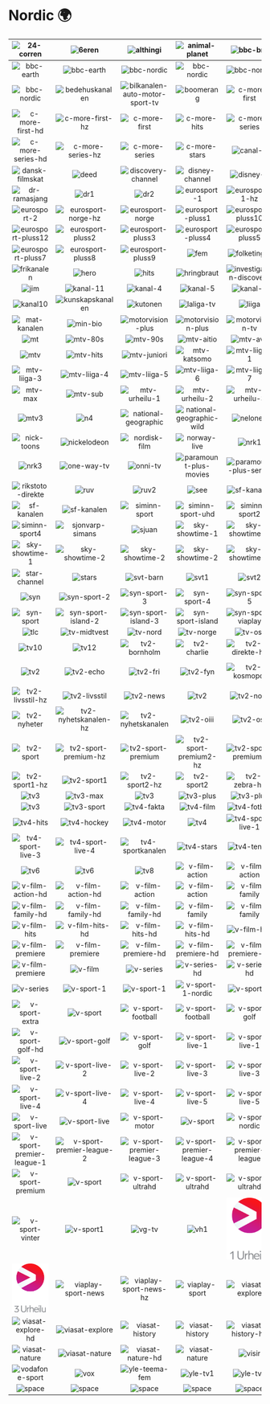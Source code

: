# Nordic 🌍

| ![24-corren] | ![6eren] | ![althingi] | ![animal-planet] | ![bbc-brit] | ![bbc-brit] |
|:---:|:---:|:---:|:---:|:---:|:---:|
| ![bbc-earth] | ![bbc-earth] | ![bbc-nordic] | ![bbc-nordic] | ![bbc-nordic] | ![bbc-nordic] |
| ![bbc-nordic] | ![bedehuskanalen] | ![bilkanalen-auto-motor-sport-tv] | ![boomerang] | ![c-more-first] | ![c-more-first-hd-hz] |
| ![c-more-first-hd] | ![c-more-first-hz] | ![c-more-first] | ![c-more-hits] | ![c-more-series] | ![c-more-series-hd-hz] |
| ![c-more-series-hd] | ![c-more-series-hz] | ![c-more-series] | ![c-more-stars] | ![canal-9] | ![cartoon-network] |
| ![dansk-filmskat] | ![deed] | ![discovery-channel] | ![disney-channel] | ![disney-jr] | ![dk4] |
| ![dr-ramasjang] | ![dr1] | ![dr2] | ![eurosport-1] | ![eurosport-1-hz] | ![eurosport-1] |
| ![eurosport-2] | ![eurosport-norge-hz] | ![eurosport-norge] | ![eurosport-pluss1] | ![eurosport-pluss10] | ![eurosport-pluss11] |
| ![eurosport-pluss12] | ![eurosport-pluss2] | ![eurosport-pluss3] | ![eurosport-pluss4] | ![eurosport-pluss5] | ![eurosport-pluss6] |
| ![eurosport-pluss7] | ![eurosport-pluss8] | ![eurosport-pluss9] | ![fem] | ![folketinget] | ![frii] |
| ![frikanalen] | ![hero] | ![hits] | ![hringbraut] | ![investigation-discovery] | ![irr-tv] |
| ![jim] | ![kanal-11] | ![kanal-4] | ![kanal-5] | ![kanal-5] | ![kanal-9] |
| ![kanal10] | ![kunskapskanalen] | ![kutonen] | ![laliga-tv] | ![liiga] | ![liv] |
| ![mat-kanalen] | ![min-bio] | ![motorvision-plus] | ![motorvision-plus] | ![motorvision-tv] | ![motorvision-tv] |
| ![mt] | ![mtv-80s] | ![mtv-90s] | ![mtv-aitio] | ![mtv-ava] | ![mtv] |
| ![mtv] | ![mtv-hits] | ![mtv-juniori] | ![mtv-katsomo] | ![mtv-liiga-1] | ![mtv-liiga-2] |
| ![mtv-liiga-3] | ![mtv-liiga-4] | ![mtv-liiga-5] | ![mtv-liiga-6] | ![mtv-liiga-7] | ![mtv-liiga-uhd] |
| ![mtv-max] | ![mtv-sub] | ![mtv-urheilu-1] | ![mtv-urheilu-2] | ![mtv-urheilu-3] | ![mtv-viihde] |
| ![mtv3] | ![n4] | ![national-geographic] | ![national-geographic-wild] | ![nelonen] | ![nick-jr] |
| ![nick-toons] | ![nickelodeon] | ![nordisk-film] | ![norway-live] | ![nrk1] | ![nrk2] |
| ![nrk3] | ![one-way-tv] | ![onni-tv] | ![paramount-plus-movies] | ![paramount-plus-series] | ![rex] |
| ![rikstoto-direkte] | ![ruv] | ![ruv2] | ![see] | ![sf-kanalen] | ![sf-kanalen] |
| ![sf-kanalen] | ![sf-kanalen] | ![siminn-sport] | ![siminn-sport-uhd] | ![siminn-sport2] | ![siminn-sport3] |
| ![siminn-sport4] | ![sjonvarp-simans] | ![sjuan] | ![sky-showtime-1] | ![sky-showtime-1] | ![sky-showtime-1] |
| ![sky-showtime-1] | ![sky-showtime-2] | ![sky-showtime-2] | ![sky-showtime-2] | ![sky-showtime-2] | ![sport-live] |
| ![star-channel] | ![stars] | ![svt-barn] | ![svt1] | ![svt2] | ![svt24] |
| ![syn] | ![syn-sport-2] | ![syn-sport-3] | ![syn-sport-4] | ![syn-sport-5] | ![syn-sport-6] |
| ![syn-sport] | ![syn-sport-island-2] | ![syn-sport-island-3] | ![syn-sport-island] | ![syn-sport-viaplay] | ![tapahtuma-tv-eveo] |
| ![tlc] | ![tv-midtvest] | ![tv-nord] | ![tv-norge] | ![tv-ost] | ![tv-syd] |
| ![tv10] | ![tv12] | ![tv2-bornholm] | ![tv2-charlie] | ![tv2-direkte-hz] | ![tv2-direkte] |
| ![tv2] | ![tv2-echo] | ![tv2-fri] | ![tv2-fyn] | ![tv2-kosmopol] | ![tv2-kosmopol-hz] |
| ![tv2-livsstil-hz] | ![tv2-livsstil] | ![tv2-news] | ![tv2] | ![tv2-nord] | ![tv2-nyheter-hz] |
| ![tv2-nyheter] | ![tv2-nyhetskanalen-hz] | ![tv2-nyhetskanalen] | ![tv2-oiii] | ![tv2-ost] | ![tv2-ostjylland] |
| ![tv2-sport] | ![tv2-sport-premium-hz] | ![tv2-sport-premium] | ![tv2-sport-premium2-hz] | ![tv2-sport-premium2] | ![tv2-sport-x] |
| ![tv2-sport1-hz] | ![tv2-sport1] | ![tv2-sport2-hz] | ![tv2-sport2] | ![tv2-zebra-hz] | ![tv2-zebra] |
| ![tv3] | ![tv3-max] | ![tv3] | ![tv3-plus] | ![tv3-plus] | ![tv3-puls] |
| ![tv3] | ![tv3-sport] | ![tv4-fakta] | ![tv4-film] | ![tv4-fotboll] | ![tv4-guld] |
| ![tv4-hits] | ![tv4-hockey] | ![tv4-motor] | ![tv4] | ![tv4-sport-live-1] | ![tv4-sport-live-2] |
| ![tv4-sport-live-3] | ![tv4-sport-live-4] | ![tv4-sportkanalen] | ![tv4-stars] | ![tv4-tennis] | ![tv5] |
| ![tv6] | ![tv6] | ![tv8] | ![v-film-action] | ![v-film-action] | ![v-film-action-hd] |
| ![v-film-action-hd] | ![v-film-action-hd] | ![v-film-action] | ![v-film-action] | ![v-film-family] | ![v-film-family] |
| ![v-film-family-hd] | ![v-film-family-hd] | ![v-film-family-hd] | ![v-film-family] | ![v-film-family] | ![v-film-hits] |
| ![v-film-hits] | ![v-film-hits-hd] | ![v-film-hits-hd] | ![v-film-hits-hd] | ![v-film-hits] | ![v-film-hits] |
| ![v-film-premiere] | ![v-film-premiere] | ![v-film-premiere-hd] | ![v-film-premiere-hd] | ![v-film-premiere-hd] | ![v-film-premiere] |
| ![v-film-premiere] | ![v-film] | ![v-series] | ![v-series-hd] | ![v-series-hd] | ![v-series] |
| ![v-series] | ![v-sport-1] | ![v-sport-1] | ![v-sport-1-nordic] | ![v-sport-2] | ![v-sport-3] |
| ![v-sport-extra] | ![v-sport] | ![v-sport-football] | ![v-sport-football] | ![v-sport-golf] | ![v-sport-golf] |
| ![v-sport-golf-hd] | ![v-sport-golf] | ![v-sport-golf] | ![v-sport-live-1] | ![v-sport-live-1] | ![v-sport-live-1] |
| ![v-sport-live-2] | ![v-sport-live-2] | ![v-sport-live-2] | ![v-sport-live-3] | ![v-sport-live-3] | ![v-sport-live-3] |
| ![v-sport-live-4] | ![v-sport-live-4] | ![v-sport-live-4] | ![v-sport-live-5] | ![v-sport-live-5] | ![v-sport-live-5] |
| ![v-sport-live] | ![v-sport-live] | ![v-sport-motor] | ![v-sport] | ![v-sport-nordic] | ![v-sport-plus] |
| ![v-sport-premier-league-1] | ![v-sport-premier-league-2] | ![v-sport-premier-league-3] | ![v-sport-premier-league-4] | ![v-sport-premier-league] | ![v-sport-premium] |
| ![v-sport-premium] | ![v-sport] | ![v-sport-ultrahd] | ![v-sport-ultrahd] | ![v-sport-ultrahd] | ![v-sport-vinter] |
| ![v-sport-vinter] | ![v-sport1] | ![vg-tv] | ![vh1] | ![viaplay-1-urheilu] | ![viaplay-2-urheilu] |
| ![viaplay-3-urheilu] | ![viaplay-sport-news] | ![viaplay-sport-news-hz] | ![viaplay-sport] | ![viasat-explore] | ![viasat-explore] |
| ![viasat-explore-hd] | ![viasat-explore] | ![viasat-history] | ![viasat-history] | ![viasat-history-hd] | ![viasat-history] |
| ![viasat-nature] | ![viasat-nature] | ![viasat-nature-hd] | ![viasat-nature] | ![visir] | ![visjon-norge] |
| ![vodafone-sport] | ![vox] | ![yle-teema-fem] | ![yle-tv1] | ![yle-tv2] | ![space] |
| ![space] | ![space] | ![space] | ![space] | ![space] | ![space] |


[24-corren]:sweden/24-corren-se.png
[6eren]:denmark/6eren-dk.png
[althingi]:iceland/althingi-is.png
[animal-planet]:denmark/animal-planet-dk.png
[bbc-brit]:denmark/bbc-brit-dk.png
[bbc-brit]:norway/bbc-brit-no.png
[bbc-earth]:denmark/bbc-earth-dk.png
[bbc-earth]:norway/bbc-earth-no.png
[bbc-nordic]:denmark/bbc-nordic-dk.png
[bbc-nordic]:finland/bbc-nordic-fi.png
[bbc-nordic]:iceland/bbc-nordic-is.png
[bbc-nordic]:norway/bbc-nordic-no.png
[bbc-nordic]:sweden/bbc-nordic-se.png
[bedehuskanalen]:norway/bedehuskanalen-no.png
[bilkanalen-auto-motor-sport-tv]:norway/bilkanalen-auto-motor-sport-tv-no.png
[boomerang]:denmark/boomerang-dk.png
[c-more-first]:denmark/c-more-first-dk.png
[c-more-first-hd-hz]:norway/c-more-first-hd-hz-no.png
[c-more-first-hd]:norway/c-more-first-hd-no.png
[c-more-first-hz]:norway/c-more-first-hz-no.png
[c-more-first]:norway/c-more-first-no.png
[c-more-hits]:denmark/c-more-hits-dk.png
[c-more-series]:denmark/c-more-series-dk.png
[c-more-series-hd-hz]:norway/c-more-series-hd-hz-no.png
[c-more-series-hd]:norway/c-more-series-hd-no.png
[c-more-series-hz]:norway/c-more-series-hz-no.png
[c-more-series]:norway/c-more-series-no.png
[c-more-stars]:denmark/c-more-stars-dk.png
[canal-9]:denmark/canal-9-dk.png
[cartoon-network]:denmark/cartoon-network-dk.png
[dansk-filmskat]:denmark/dansk-filmskat-dk.png
[deed]:finland/deed-fi.png
[discovery-channel]:denmark/discovery-channel-dk.png
[disney-channel]:denmark/disney-channel-dk.png
[disney-jr]:denmark/disney-jr-dk.png
[dk4]:denmark/dk4-dk.png
[dr-ramasjang]:denmark/dr-ramasjang-dk.png
[dr1]:denmark/dr1-dk.png
[dr2]:denmark/dr2-dk.png
[eurosport-1]:denmark/eurosport-1-dk.png
[eurosport-1-hz]:norway/eurosport-1-hz-no.png
[eurosport-1]:norway/eurosport-1-no.png
[eurosport-2]:denmark/eurosport-2-dk.png
[eurosport-norge-hz]:norway/eurosport-norge-hz-no.png
[eurosport-norge]:norway/eurosport-norge-no.png
[eurosport-pluss1]:norway/eurosport-pluss1-no.png
[eurosport-pluss10]:norway/eurosport-pluss10-no.png
[eurosport-pluss11]:norway/eurosport-pluss11-no.png
[eurosport-pluss12]:norway/eurosport-pluss12-no.png
[eurosport-pluss2]:norway/eurosport-pluss2-no.png
[eurosport-pluss3]:norway/eurosport-pluss3-no.png
[eurosport-pluss4]:norway/eurosport-pluss4-no.png
[eurosport-pluss5]:norway/eurosport-pluss5-no.png
[eurosport-pluss6]:norway/eurosport-pluss6-no.png
[eurosport-pluss7]:norway/eurosport-pluss7-no.png
[eurosport-pluss8]:norway/eurosport-pluss8-no.png
[eurosport-pluss9]:norway/eurosport-pluss9-no.png
[fem]:norway/fem-no.png
[folketinget]:denmark/folketinget-dk.png
[frii]:finland/frii-fi.png
[frikanalen]:norway/frikanalen-no.png
[hero]:finland/hero-fi.png
[hits]:norway/hits-no.png
[hringbraut]:iceland/hringbraut-is.png
[investigation-discovery]:denmark/investigation-discovery-dk.png
[irr-tv]:finland/irr-tv-fi.png
[jim]:finland/jim-fi.png
[kanal-11]:sweden/kanal-11-se.png
[kanal-4]:denmark/kanal-4-dk.png
[kanal-5]:denmark/kanal-5-dk.png
[kanal-5]:sweden/kanal-5-se.png
[kanal-9]:sweden/kanal-9-se.png
[kanal10]:norway/kanal10-no.png
[kunskapskanalen]:sweden/kunskapskanalen-se.png
[kutonen]:finland/kutonen-fi.png
[laliga-tv]:norway/laliga-tv-no.png
[liiga]:finland/liiga-fi.png
[liv]:finland/liv-fi.png
[mat-kanalen]:norway/mat-kanalen-no.png
[min-bio]:denmark/min-bio-dk.png
[motorvision-plus]:denmark/motorvision-plus-dk.png
[motorvision-plus]:norway/motorvision-plus-no.png
[motorvision-tv]:denmark/motorvision-tv-dk.png
[motorvision-tv]:norway/motorvision-tv-no.png
[mt]:finland/mt-fi.png
[mtv-80s]:denmark/mtv-80s-dk.png
[mtv-90s]:denmark/mtv-90s-dk.png
[mtv-aitio]:finland/mtv-aitio-fi.png
[mtv-ava]:finland/mtv-ava-fi.png
[mtv]:denmark/mtv-dk.png
[mtv]:finland/mtv-fi.png
[mtv-hits]:denmark/mtv-hits-dk.png
[mtv-juniori]:finland/mtv-juniori-fi.png
[mtv-katsomo]:finland/mtv-katsomo-fi.png
[mtv-liiga-1]:finland/mtv-liiga-1-fi.png
[mtv-liiga-2]:finland/mtv-liiga-2-fi.png
[mtv-liiga-3]:finland/mtv-liiga-3-fi.png
[mtv-liiga-4]:finland/mtv-liiga-4-fi.png
[mtv-liiga-5]:finland/mtv-liiga-5-fi.png
[mtv-liiga-6]:finland/mtv-liiga-6-fi.png
[mtv-liiga-7]:finland/mtv-liiga-7-fi.png
[mtv-liiga-uhd]:finland/mtv-liiga-uhd-fi.png
[mtv-max]:finland/mtv-max-fi.png
[mtv-sub]:finland/mtv-sub-fi.png
[mtv-urheilu-1]:finland/mtv-urheilu-1-fi.png
[mtv-urheilu-2]:finland/mtv-urheilu-2-fi.png
[mtv-urheilu-3]:finland/mtv-urheilu-3-fi.png
[mtv-viihde]:finland/mtv-viihde-fi.png
[mtv3]:finland/mtv3-fi.png
[n4]:iceland/n4-is.png
[national-geographic]:denmark/national-geographic-dk.png
[national-geographic-wild]:denmark/national-geographic-wild-dk.png
[nelonen]:finland/nelonen-fi.png
[nick-jr]:denmark/nick-jr-dk.png
[nick-toons]:denmark/nick-toons-dk.png
[nickelodeon]:denmark/nickelodeon-dk.png
[nordisk-film]:denmark/nordisk-film-dk.png
[norway-live]:norway/norway-live-no.png
[nrk1]:norway/nrk1-no.png
[nrk2]:norway/nrk2-no.png
[nrk3]:norway/nrk3-no.png
[one-way-tv]:finland/one-way-tv-fi.png
[onni-tv]:finland/onni-tv-fi.png
[paramount-plus-movies]:sweden/paramount-plus-movies-se.png
[paramount-plus-series]:sweden/paramount-plus-series-se.png
[rex]:norway/rex-no.png
[rikstoto-direkte]:norway/rikstoto-direkte-no.png
[ruv]:iceland/ruv-is.png
[ruv2]:iceland/ruv2-is.png
[see]:denmark/see-dk.png
[sf-kanalen]:denmark/sf-kanalen-dk.png
[sf-kanalen]:finland/sf-kanalen-fi.png
[sf-kanalen]:norway/sf-kanalen-no.png
[sf-kanalen]:sweden/sf-kanalen-se.png
[siminn-sport]:iceland/siminn-sport-is.png
[siminn-sport-uhd]:iceland/siminn-sport-uhd-is.png
[siminn-sport2]:iceland/siminn-sport2-is.png
[siminn-sport3]:iceland/siminn-sport3-is.png
[siminn-sport4]:iceland/siminn-sport4-is.png
[sjonvarp-simans]:iceland/sjonvarp-simans-is.png
[sjuan]:sweden/sjuan-se.png
[sky-showtime-1]:denmark/sky-showtime-1-dk.png
[sky-showtime-1]:finland/sky-showtime-1-fi.png
[sky-showtime-1]:norway/sky-showtime-1-no.png
[sky-showtime-1]:sweden/sky-showtime-1-se.png
[sky-showtime-2]:denmark/sky-showtime-2-dk.png
[sky-showtime-2]:finland/sky-showtime-2-fi.png
[sky-showtime-2]:norway/sky-showtime-2-no.png
[sky-showtime-2]:sweden/sky-showtime-2-se.png
[sport-live]:denmark/sport-live-dk.png
[star-channel]:finland/star-channel-fi.png
[stars]:norway/stars-no.png
[svt-barn]:sweden/svt-barn-se.png
[svt1]:sweden/svt1-se.png
[svt2]:sweden/svt2-se.png
[svt24]:sweden/svt24-se.png
[syn]:iceland/syn-is.png
[syn-sport-2]:iceland/syn-sport-2-is.png
[syn-sport-3]:iceland/syn-sport-3-is.png
[syn-sport-4]:iceland/syn-sport-4-is.png
[syn-sport-5]:iceland/syn-sport-5-is.png
[syn-sport-6]:iceland/syn-sport-6-is.png
[syn-sport]:iceland/syn-sport-is.png
[syn-sport-island-2]:iceland/syn-sport-island-2-is.png
[syn-sport-island-3]:iceland/syn-sport-island-3-is.png
[syn-sport-island]:iceland/syn-sport-island-is.png
[syn-sport-viaplay]:iceland/syn-sport-viaplay-is.png
[tapahtuma-tv-eveo]:finland/tapahtuma-tv-eveo-fi.png
[tlc]:denmark/tlc-dk.png
[tv-midtvest]:denmark/tv-midtvest-dk.png
[tv-nord]:norway/tv-nord-no.png
[tv-norge]:norway/tv-norge-no.png
[tv-ost]:norway/tv-ost-no.png
[tv-syd]:denmark/tv-syd-dk.png
[tv10]:sweden/tv10-se.png
[tv12]:sweden/tv12-se.png
[tv2-bornholm]:denmark/tv2-bornholm-dk.png
[tv2-charlie]:denmark/tv2-charlie-dk.png
[tv2-direkte-hz]:norway/tv2-direkte-hz-no.png
[tv2-direkte]:norway/tv2-direkte-no.png
[tv2]:denmark/tv2-dk.png
[tv2-echo]:denmark/tv2-echo-dk.png
[tv2-fri]:denmark/tv2-fri-dk.png
[tv2-fyn]:denmark/tv2-fyn-dk.png
[tv2-kosmopol]:denmark/tv2-kosmopol-dk.png
[tv2-kosmopol-hz]:denmark/tv2-kosmopol-hz-dk.png
[tv2-livsstil-hz]:norway/tv2-livsstil-hz-no.png
[tv2-livsstil]:norway/tv2-livsstil-no.png
[tv2-news]:denmark/tv2-news-dk.png
[tv2]:norway/tv2-no.png
[tv2-nord]:denmark/tv2-nord-dk.png
[tv2-nyheter-hz]:norway/tv2-nyheter-hz-no.png
[tv2-nyheter]:norway/tv2-nyheter-no.png
[tv2-nyhetskanalen-hz]:norway/tv2-nyhetskanalen-hz-no.png
[tv2-nyhetskanalen]:norway/tv2-nyhetskanalen-no.png
[tv2-oiii]:norway/tv2-oiii-no.png
[tv2-ost]:denmark/tv2-ost-dk.png
[tv2-ostjylland]:denmark/tv2-ostjylland-dk.png
[tv2-sport]:denmark/tv2-sport-dk.png
[tv2-sport-premium-hz]:norway/tv2-sport-premium-hz-no.png
[tv2-sport-premium]:norway/tv2-sport-premium-no.png
[tv2-sport-premium2-hz]:norway/tv2-sport-premium2-hz-no.png
[tv2-sport-premium2]:norway/tv2-sport-premium2-no.png
[tv2-sport-x]:denmark/tv2-sport-x-dk.png
[tv2-sport1-hz]:norway/tv2-sport1-hz-no.png
[tv2-sport1]:norway/tv2-sport1-no.png
[tv2-sport2-hz]:norway/tv2-sport2-hz-no.png
[tv2-sport2]:norway/tv2-sport2-no.png
[tv2-zebra-hz]:norway/tv2-zebra-hz-no.png
[tv2-zebra]:norway/tv2-zebra-no.png
[tv3]:denmark/tv3-dk.png
[tv3-max]:denmark/tv3-max-dk.png
[tv3]:norway/tv3-no.png
[tv3-plus]:denmark/tv3-plus-dk.png
[tv3-plus]:norway/tv3-plus-no.png
[tv3-puls]:denmark/tv3-puls-dk.png
[tv3]:sweden/tv3-se.png
[tv3-sport]:denmark/tv3-sport-dk.png
[tv4-fakta]:sweden/tv4-fakta-se.png
[tv4-film]:sweden/tv4-film-se.png
[tv4-fotboll]:sweden/tv4-fotboll-se.png
[tv4-guld]:sweden/tv4-guld-se.png
[tv4-hits]:sweden/tv4-hits-se.png
[tv4-hockey]:sweden/tv4-hockey-se.png
[tv4-motor]:sweden/tv4-motor-se.png
[tv4]:sweden/tv4-se.png
[tv4-sport-live-1]:sweden/tv4-sport-live-1-se.png
[tv4-sport-live-2]:sweden/tv4-sport-live-2-se.png
[tv4-sport-live-3]:sweden/tv4-sport-live-3-se.png
[tv4-sport-live-4]:sweden/tv4-sport-live-4-se.png
[tv4-sportkanalen]:sweden/tv4-sportkanalen-se.png
[tv4-stars]:sweden/tv4-stars-se.png
[tv4-tennis]:sweden/tv4-tennis-se.png
[tv5]:finland/tv5-fi.png
[tv6]:norway/tv6-no.png
[tv6]:sweden/tv6-se.png
[tv8]:sweden/tv8-se.png
[v-film-action]:denmark/v-film-action-dk.png
[v-film-action]:finland/v-film-action-fi.png
[v-film-action-hd]:finland/v-film-action-hd-fi.png
[v-film-action-hd]:norway/v-film-action-hd-no.png
[v-film-action-hd]:sweden/v-film-action-hd-se.png
[v-film-action]:norway/v-film-action-no.png
[v-film-action]:sweden/v-film-action-se.png
[v-film-family]:denmark/v-film-family-dk.png
[v-film-family]:finland/v-film-family-fi.png
[v-film-family-hd]:finland/v-film-family-hd-fi.png
[v-film-family-hd]:norway/v-film-family-hd-no.png
[v-film-family-hd]:sweden/v-film-family-hd-se.png
[v-film-family]:norway/v-film-family-no.png
[v-film-family]:sweden/v-film-family-se.png
[v-film-hits]:denmark/v-film-hits-dk.png
[v-film-hits]:finland/v-film-hits-fi.png
[v-film-hits-hd]:finland/v-film-hits-hd-fi.png
[v-film-hits-hd]:norway/v-film-hits-hd-no.png
[v-film-hits-hd]:sweden/v-film-hits-hd-se.png
[v-film-hits]:norway/v-film-hits-no.png
[v-film-hits]:sweden/v-film-hits-se.png
[v-film-premiere]:denmark/v-film-premiere-dk.png
[v-film-premiere]:finland/v-film-premiere-fi.png
[v-film-premiere-hd]:finland/v-film-premiere-hd-fi.png
[v-film-premiere-hd]:norway/v-film-premiere-hd-no.png
[v-film-premiere-hd]:sweden/v-film-premiere-hd-se.png
[v-film-premiere]:norway/v-film-premiere-no.png
[v-film-premiere]:sweden/v-film-premiere-se.png
[v-film]:sweden/v-film-se.png
[v-series]:denmark/v-series-dk.png
[v-series-hd]:norway/v-series-hd-no.png
[v-series-hd]:sweden/v-series-hd-se.png
[v-series]:norway/v-series-no.png
[v-series]:sweden/v-series-se.png
[v-sport-1]:finland/v-sport-1-fi.png
[v-sport-1]:norway/v-sport-1-no.png
[v-sport-1-nordic]:v-sport-1-nordic.png
[v-sport-2]:norway/v-sport-2-no.png
[v-sport-3]:norway/v-sport-3-no.png
[v-sport-extra]:sweden/v-sport-extra-se.png
[v-sport]:finland/v-sport-fi.png
[v-sport-football]:finland/v-sport-football-fi.png
[v-sport-football]:sweden/v-sport-football-se.png
[v-sport-golf]:denmark/v-sport-golf-dk.png
[v-sport-golf]:finland/v-sport-golf-fi.png
[v-sport-golf-hd]:norway/v-sport-golf-hd-no.png
[v-sport-golf]:norway/v-sport-golf-no.png
[v-sport-golf]:sweden/v-sport-golf-se.png
[v-sport-live-1]:finland/v-sport-live-1-fi.png
[v-sport-live-1]:norway/v-sport-live-1-no.png
[v-sport-live-1]:sweden/v-sport-live-1-se.png
[v-sport-live-2]:finland/v-sport-live-2-fi.png
[v-sport-live-2]:norway/v-sport-live-2-no.png
[v-sport-live-2]:sweden/v-sport-live-2-se.png
[v-sport-live-3]:finland/v-sport-live-3-fi.png
[v-sport-live-3]:norway/v-sport-live-3-no.png
[v-sport-live-3]:sweden/v-sport-live-3-se.png
[v-sport-live-4]:finland/v-sport-live-4-fi.png
[v-sport-live-4]:norway/v-sport-live-4-no.png
[v-sport-live-4]:sweden/v-sport-live-4-se.png
[v-sport-live-5]:finland/v-sport-live-5-fi.png
[v-sport-live-5]:norway/v-sport-live-5-no.png
[v-sport-live-5]:sweden/v-sport-live-5-se.png
[v-sport-live]:denmark/v-sport-live-dk.png
[v-sport-live]:sweden/v-sport-live-se.png
[v-sport-motor]:sweden/v-sport-motor-se.png
[v-sport]:norway/v-sport-no.png
[v-sport-nordic]:v-sport-nordic.png
[v-sport-plus]:norway/v-sport-plus-no.png
[v-sport-premier-league-1]:norway/v-sport-premier-league-1-no.png
[v-sport-premier-league-2]:norway/v-sport-premier-league-2-no.png
[v-sport-premier-league-3]:norway/v-sport-premier-league-3-no.png
[v-sport-premier-league-4]:norway/v-sport-premier-league-4-no.png
[v-sport-premier-league]:norway/v-sport-premier-league-no.png
[v-sport-premium]:finland/v-sport-premium-fi.png
[v-sport-premium]:sweden/v-sport-premium-se.png
[v-sport]:sweden/v-sport-se.png
[v-sport-ultrahd]:denmark/v-sport-ultrahd-dk.png
[v-sport-ultrahd]:norway/v-sport-ultrahd-no.png
[v-sport-ultrahd]:sweden/v-sport-ultrahd-se.png
[v-sport-vinter]:finland/v-sport-vinter-fi.png
[v-sport-vinter]:sweden/v-sport-vinter-se.png
[v-sport1]:sweden/v-sport1-se.png
[vg-tv]:norway/vg-tv-no.png
[vh1]:denmark/vh1-dk.png
[viaplay-1-urheilu]:finland/viaplay-1-urheilu-fi.png
[viaplay-2-urheilu]:finland/viaplay-2-urheilu-fi.png
[viaplay-3-urheilu]:finland/viaplay-3-urheilu-fi.png
[viaplay-sport-news]:denmark/viaplay-sport-news-dk.png
[viaplay-sport-news-hz]:denmark/viaplay-sport-news-hz-dk.png
[viaplay-sport]:sweden/viaplay-sport-se.png
[viasat-explore]:denmark/viasat-explore-dk.png
[viasat-explore]:finland/viasat-explore-fi.png
[viasat-explore-hd]:norway/viasat-explore-hd-no.png
[viasat-explore]:norway/viasat-explore-no.png
[viasat-history]:denmark/viasat-history-dk.png
[viasat-history]:finland/viasat-history-fi.png
[viasat-history-hd]:norway/viasat-history-hd-no.png
[viasat-history]:norway/viasat-history-no.png
[viasat-nature]:denmark/viasat-nature-dk.png
[viasat-nature]:finland/viasat-nature-fi.png
[viasat-nature-hd]:norway/viasat-nature-hd-no.png
[viasat-nature]:norway/viasat-nature-no.png
[visir]:iceland/visir-is.png
[visjon-norge]:norway/visjon-norge-no.png
[vodafone-sport]:iceland/vodafone-sport-is.png
[vox]:norway/vox-no.png
[yle-teema-fem]:finland/yle-teema-fem-fi.png
[yle-tv1]:finland/yle-tv1-fi.png
[yle-tv2]:finland/yle-tv2-fi.png

[space]:../../misc/space-1500.png "Space"

